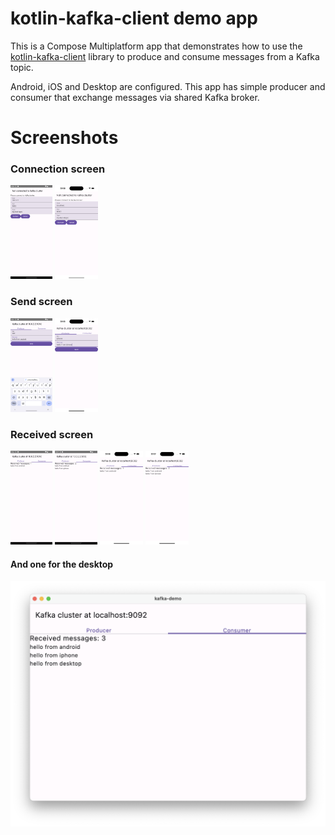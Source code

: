 # kotlin-kafka-client demo app

This is a Compose Multiplatform app that demonstrates how to use the [kotlin-kafka-client](https://github.com/vooft/kotlin-kafka-client) library to produce and consume messages from a Kafka topic.

Android, iOS and Desktop are configured. This app has simple producer and consumer that exchange messages via shared Kafka broker.

# Screenshots

### Connection screen

<img src="docs/screenshots/android-connect.png" height="150">
<img src="docs/screenshots/iphone-connect.png" height="150">

### Send screen

<img src="docs/screenshots/android-send.png" height="150">
<img src="docs/screenshots/iphone-send.png" height="150">

### Received screen

<img src="docs/screenshots/android-received-self.png" height="150">
<img src="docs/screenshots/android-received-both.png" height="150">
<img src="docs/screenshots/iphone-received-android.png" height="150">
<img src="docs/screenshots/iphone-received-both.png" height="150">

#### And one for the desktop
<img src="docs/screenshots/desktop-received.png" width="600">
